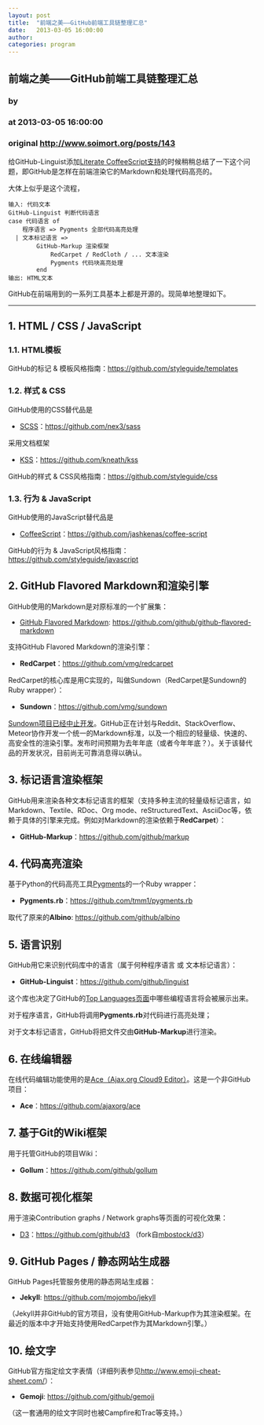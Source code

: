 ```yaml
---
layout: post
title:  "前端之美——GitHub前端工具链整理汇总"
date:   2013-03-05 16:00:00
author: 
categories: program
---
```


## 前端之美——GitHub前端工具链整理汇总
### by 
### at 2013-03-05 16:00:00
### original <http://www.soimort.org/posts/143>

<p>给GitHub-Linguist添加<a href="https://github.com/github/linguist/pull/408">Literate CoffeeScript支持</a>的时候稍稍总结了一下这个问题，即GitHub是怎样在前端渲染它的Markdown和处理代码高亮的。</p>

<p>大体上似乎是这个流程，</p>
<div><pre><code><span>输入</span><span>:</span> <span>代码文本</span>
<span>GitHub</span><span>-</span><span>Linguist</span> <span>判断代码语言</span>
<span>case</span> <span>代码语言</span> <span>of</span>
    <span>程序语言</span> <span>=&gt;</span> <span>Pygments</span> <span>全部代码高亮处理</span>
  <span>|</span> <span>文本标记语言</span> <span>=&gt;</span>
        <span>GitHub</span><span>-</span><span>Markup</span> <span>渲染框架</span>
            <span>RedCarpet</span> <span>/</span> <span>RedCloth</span> <span>/</span> <span>...</span> <span>文本渲染</span>
            <span>Pygments</span> <span>代码块高亮处理</span>
        <span>end</span>
<span>输出</span><span>:</span> <span>HTML</span><span>文本</span>
</code></pre></div>
<p>GitHub在前端用到的一系列工具基本上都是开源的。现简单地整理如下。</p>

<hr>

<h2>1. HTML / CSS / JavaScript</h2>

<h3>1.1. HTML模板</h3>

<p>GitHub的标记 &amp; 模板风格指南：<a href="https://github.com/styleguide/templates">https://github.com/styleguide/templates</a></p>

<h3>1.2. 样式 &amp; CSS</h3>

<p>GitHub使用的CSS替代品是</p>

<ul>
<li><a href="http://sass-lang.com/">SCSS</a>：<a href="https://github.com/nex3/sass">https://github.com/nex3/sass</a></li>
</ul>

<p>采用文档框架</p>

<ul>
<li><a href="http://warpspire.com/kss/">KSS</a>：<a href="https://github.com/kneath/kss">https://github.com/kneath/kss</a></li>
</ul>

<p>GitHub的样式 &amp; CSS风格指南：<a href="https://github.com/styleguide/css">https://github.com/styleguide/css</a></p>

<h3>1.3. 行为 &amp; JavaScript</h3>

<p>GitHub使用的JavaScript替代品是</p>

<ul>
<li><a href="http://coffeescript.org/">CoffeeScript</a>：<a href="https://github.com/jashkenas/coffee-script">https://github.com/jashkenas/coffee-script</a></li>
</ul>

<p>GitHub的行为 &amp; JavaScript风格指南：<a href="https://github.com/styleguide/javascript">https://github.com/styleguide/javascript</a></p>

<h2>2. GitHub Flavored Markdown和渲染引擎</h2>

<p>GitHub使用的Markdown是对原标准的一个扩展集：</p>

<ul>
<li><a href="https://help.github.com/articles/github-flavored-markdown">GitHub Flavored Markdown</a>: <a href="https://github.com/github/github-flavored-markdown">https://github.com/github/github-flavored-markdown</a></li>
</ul>

<p>支持GitHub Flavored Markdown的渲染引擎：</p>

<ul>
<li><strong>RedCarpet</strong>：<a href="https://github.com/vmg/redcarpet">https://github.com/vmg/redcarpet</a></li>
</ul>

<p>RedCarpet的核心库是用C实现的，叫做Sundown（RedCarpet是Sundown的Ruby wrapper）：</p>

<ul>
<li><strong>Sundown</strong>：<a href="https://github.com/vmg/sundown">https://github.com/vmg/sundown</a></li>
</ul>

<p><a href="https://github.com/vmg/sundown/commit/37728fb2d7137ff7c37d0a474cb827a8d6d846d8">Sundown项目已经中止开发</a>。GitHub正在计划与Reddit、StackOverflow、Meteor协作开发一个统一的Markdown标准，以及一个相应的轻量级、快速的、高安全性的渲染引擎。发布时间预期为去年年底（或者今年年底？）。关于该替代品的开发状况，目前尚无可靠消息得以确认。</p>

<h2>3. 标记语言渲染框架</h2>

<p>GitHub用来渲染各种文本标记语言的框架（支持多种主流的轻量级标记语言，如Markdown、Textile、RDoc、Org mode、reStructuredText、AsciiDoc等，依赖于具体的引擎来完成。例如对Markdown的渲染依赖于<strong>RedCarpet</strong>）：</p>

<ul>
<li><strong>GitHub-Markup</strong>：<a href="https://github.com/github/markup">https://github.com/github/markup</a></li>
</ul>

<h2>4. 代码高亮渲染</h2>

<p>基于Python的代码高亮工具<a href="http://pygments.org/">Pygments</a>的一个Ruby wrapper：</p>

<ul>
<li><strong>Pygments.rb</strong>：<a href="https://github.com/tmm1/pygments.rb">https://github.com/tmm1/pygments.rb</a></li>
</ul>

<p>取代了原来的<strong>Albino</strong>: <a href="https://github.com/github/albino">https://github.com/github/albino</a></p>

<h2>5. 语言识别</h2>

<p>GitHub用它来识别代码库中的语言（属于何种程序语言 或 文本标记语言）：</p>

<ul>
<li><strong>GitHub-Linguist</strong>：<a href="https://github.com/github/linguist">https://github.com/github/linguist</a></li>
</ul>

<p>这个库也决定了GitHub的<a href="https://github.com/languages">Top Languages页面</a>中哪些编程语言将会被展示出来。</p>

<p>对于程序语言，GitHub将调用<strong>Pygments.rb</strong>对代码进行高亮处理；</p>

<p>对于文本标记语言，GitHub将把文件交由<strong>GitHub-Markup</strong>进行渲染。</p>

<h2>6. 在线编辑器</h2>

<p>在线代码编辑功能使用的是<a href="http://ace.ajax.org/">Ace（Ajax.org Cloud9 Editor）</a>。这是一个非GitHub项目：</p>

<ul>
<li><strong>Ace</strong>：<a href="https://github.com/ajaxorg/ace">https://github.com/ajaxorg/ace</a></li>
</ul>

<h2>7. 基于Git的Wiki框架</h2>

<p>用于托管GitHub的项目Wiki：</p>

<ul>
<li><strong>Gollum</strong>：<a href="https://github.com/github/gollum">https://github.com/github/gollum</a></li>
</ul>

<h2>8. 数据可视化框架</h2>

<p>用于渲染Contribution graphs / Network graphs等页面的可视化效果：</p>

<ul>
<li><a href="http://d3js.org/">D3</a>：<a href="https://github.com/github/d3">https://github.com/github/d3</a>
（fork自<a href="https://github.com/mbostock/d3">mbostock/d3</a>）</li>
</ul>

<h2>9. GitHub Pages / 静态网站生成器</h2>

<p>GitHub Pages托管服务使用的静态网站生成器：</p>

<ul>
<li><strong>Jekyll</strong>: <a href="https://github.com/mojombo/jekyll">https://github.com/mojombo/jekyll</a></li>
</ul>

<p>（Jekyll并非GitHub的官方项目，没有使用GitHub-Markup作为其渲染框架。在最近的版本中才开始支持使用RedCarpet作为其Markdown引擎。）</p>

<h2>10. 绘文字 <img src="https://a248.e.akamai.net/assets.github.com/images/icons/emoji/metal.png" alt=""></h2>

<p>GitHub官方指定绘文字表情（详细列表参见<a href="http://www.emoji-cheat-sheet.com/">http://www.emoji-cheat-sheet.com/</a>）：</p>

<ul>
<li><strong>Gemoji</strong>: <a href="https://github.com/github/gemoji">https://github.com/github/gemoji</a></li>
</ul>

<p>（这一套通用的绘文字同时也被Campfire和Trac等支持。）</p>